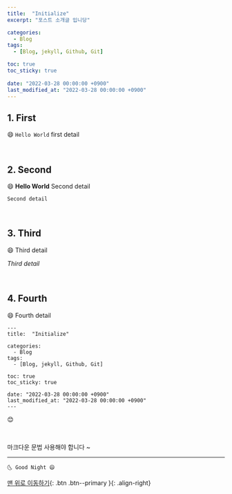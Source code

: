 ```yaml
---
title:  "Initialize"
excerpt: "포스트 소개글 입니당"

categories:
  - Blog
tags:
  - [Blog, jekyll, Github, Git]

toc: true
toc_sticky: true
 
date: "2022-03-28 00:00:00 +0900"
last_modified_at: "2022-03-28 00:00:00 +0900"
---
```


## 1. First 

😄 `Hello World` first detail

<br>

## 2. Second

😄 **Hello World** Second detail 

    Second detail

<br>

## 3. Third

😄 Third detail 

*Third detail*

<br>

## 4. Fourth

😄 Fourth detail 

```
---
title:  "Initialize"

categories:
  - Blog
tags:
  - [Blog, jekyll, Github, Git]

toc: true
toc_sticky: true
 
date: "2022-03-28 00:00:00 +0900"
last_modified_at: "2022-03-28 00:00:00 +0900"
---
```

😊

<br>

마크다운 문법 사용해야 합니다 ~


***
    🌜 Good Night 😄


[맨 위로 이동하기](#){: .btn .btn--primary }{: .align-right}